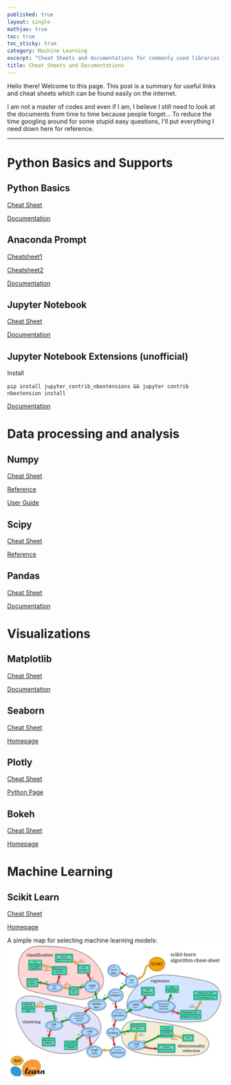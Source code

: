 ```yaml
---
published: true
layout: single
mathjax: true
toc: true
toc_sticky: true
category: Machine Learning
excerpt: "Cheat Sheets and documentations for commonly used libraries for data science projects"
title: Cheat Sheets and Documentations
---
```


Hello there! Welcome to this page. This post is a summary for useful links and cheat sheets which can be found easily on the internet.

I am not a master of codes and even if I am, I believe I still need to look at the documents from time to time because people forget... To reduce the time googling around for some stupid easy questions, I'll put everything I need down here for reference.

-------

# Python Basics and Supports

## Python Basics
[Cheat Sheet](/images/cheat_sheet/dataCamp/python_basics.pdf)

[Documentation](https://www.python.org/doc/)

## Anaconda Prompt
[Cheatsheet1](/images/cheat_sheet/conda-cheatsheet.pdf)

[Cheatsheet2](https://kapeli.com/cheat_sheets/Conda.docset/Contents/Resources/Documents/index)

[Documentation](https://conda.io/docs/)

## Jupyter Notebook
[Cheat Sheet](/images/cheat_sheet/dataCamp/Jupyter_Notebook.pdf)

[Documentation](https://jupyter-notebook.readthedocs.io/en/stable/)

## Jupyter Notebook Extensions (unofficial)

Install
```
pip install jupyter_contrib_nbextensions && jupyter contrib nbextension install
```
[Documentation](https://jupyter-contrib-nbextensions.readthedocs.io/en/latest/)


# Data processing and analysis

## Numpy
[Cheat Sheet](/images/cheat_sheet/dataCamp/NumPy_Basics.pdf)

[Reference](https://docs.scipy.org/doc/numpy/reference/)

[User Guide](https://docs.scipy.org/doc/numpy/user/)

## Scipy
[Cheat Sheet](/images/cheat_sheet/dataCamp/SciPy_Linear_Algebra.pdf)

[Reference](https://docs.scipy.org/doc/scipy/reference/)


## Pandas
[Cheat Sheet](/images/cheat_sheet/dataCamp/Pandas_Basics.pdf)

[Documentation](https://pandas.pydata.org/pandas-docs/stable/)

# Visualizations

## Matplotlib
[Cheat Sheet](/images/cheat_sheet/dataCamp/Matplotlib.pdf)

[Documentation](https://matplotlib.org/contents.html#)

## Seaborn
[Cheat Sheet](/images/cheat_sheet/dataCamp/Seaborn.pdf)

[Homepage](https://seaborn.pydata.org/)

## Plotly
[Cheat Sheet](/images/cheat_sheet/cheat_sheet_Plotly.pdf)

[Python Page](https://plot.ly/python/)


## Bokeh
[Cheat Sheet](/images/cheat_sheet/dataCamp/Bokeh.pdf)

[Homepage](https://bokeh.pydata.org/en/latest/)

# Machine Learning

## Scikit Learn
[Cheat Sheet](/images/cheat_sheet/dataCamp/Scikit_Learn.pdf)

[Homepage](https://scikit-learn.org/stable/documentation.html)

A simple map for selecting machine learning models:
![scikit_learn_map](/images/cheat_sheet/Scikit_learn_map.png)

